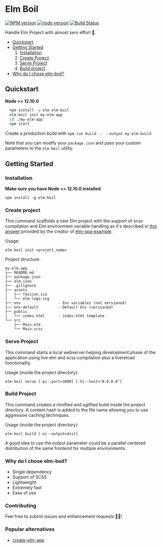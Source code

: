 # Elm Boil

[![NPM version][npm-image]][npm-url]
[![node version][node-image]][node-url]
[![Build Status][travis-image]][travis-url]

[npm-image]:    https://img.shields.io/npm/v/elm-boil.svg?style=flat-square
[npm-url]:      https://www.npmjs.com/package/elm-boil
[node-image]:   https://img.shields.io/badge/node.js-%3E=_12.10.0-green.svg?style=flat-square
[node-url]:     http://nodejs.org/download/
[travis-image]: https://travis-ci.org/GioPat/elm-boil.svg?branch=master
[travis-url]:   https://travis-ci.org/GioPat/elm-boil

Handle Elm Project with almost zero effort 🍲.
- [Quickstart](#quickstart)
- [Getting Started](#getting-started)
    1. [Installation](#installation)
    2. [Create Project](#create-project)
    3. [Serve Project](#serve-project)
    4. [Build project](#build-project)
- [Why do I chose elm-boil?](#why-do-i-chose-elm-boil)

## Quickstart

**Node >= 12.10.0**

```sh
  npm install -g elm elm-boil
  elm-boil init my-elm-app
  cd ./my-elm-app
  npm start
```
Create a production build with `npm run build -- --output my-elm-build`

Note that you can modify your `package.json` and pass your custom parameters to the `elm-boil` utility.

## Getting Started

### Installation
**Make sure you have Node >= 12.10.0 installed**

`npm install -g elm-boil`

### Create project
This command scaffolds a new Elm project with the support of scss compilation and Elm environment variable handling as it's described in [this answer](https://discourse.elm-lang.org/t/dependency-injection-how-to-switch-api-server/570) provided by the creator of [elm-spa-example](https://github.com/rtfeldman/elm-spa-example).

Usage:

`elm-boil init <project_name>`

Project structure:

```
my-elm-app
├── README.md
├── package.json
├── elm.json
├── .gitignore
├── assets
│   ├── favicon.ico
│   └── elm-logo.svg
├── env                 - Env variables (not versioned)
├── env-default         - Default Env (versioned)
├── public
|   └── index.html      - index.html template
└── src
    ├── Main.elm
    └── Main.scss
```
### Serve Project
This command starts a local webserver helping development phase of the application using live elm and scss compilation plus a livereload functionality.

Usage (inside the project directory):

`elm-boil serve [-p|--port=3000] [-h|--host="0.0.0.0"]`

### Build Project
This command creates a minified and uglified build inside the project directory.
A content hash is added to the file name allowing you to use aggressive caching techniques.

Usage (inside the project directory):

`elm-boil build [-o|--output=dist]`

A good idea to use the output parameter could be a parallel centered distribution of the same frontend for multiple environments.

### Why do I chose elm-boil?

  - Single dependency
  - Support of SCSS
  - Lightweight
  - Extremely fast
  - Ease of use

### Contributing

Feel free to submit issues and enhancement requests 🚀🚀!.

### Popular alternatives
 - [create-elm-app](https://github.com/halfzebra/create-elm-app)
